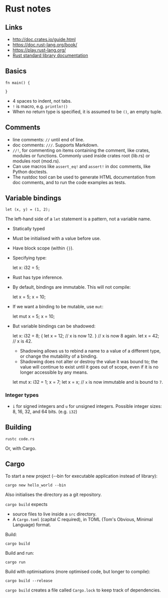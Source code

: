 # Rust notes

## Links

* http://doc.crates.io/guide.html
* https://doc.rust-lang.org/book/
* https://play.rust-lang.org/
* [Rust standard library documentation](https://doc.rust-lang.org/std/)


## Basics

	fn main() {

	}

* 4 spaces to indent, not tabs.
* `!` is macro, e.g. `println!()`
* When no return type is specified, it is assumed to be `()`, an empty tuple.


## Comments

* line comments: `//` until end of line.
* doc comments: `///`. Supports Markdown.
* `//!`, for commenting on items containing the comment, like crates, modules
  or functions. Commonly used inside crates root (lib.rs) or modules root
  (mod.rs).
* Can use macros like `assert_eq!` and `assert!` in doc comments, like Python
  doctests.
* The rustdoc tool can be used to generate HTML documentation from doc
  comments, and to run the code examples as tests.


## Variable bindings

    let (x, y) = (1, 2);

The left-hand side of a `let` statement is a pattern, not a variable name.

* Statically typed
* Must be initialised with a value before use.
* Have block scope (within `{}`).
* Specifying type:

    let x: i32 = 5;

* Rust has type inference.
* By default, bindings are immutable. This will not compile:

    let x = 5;
    x = 10;

* If we want a binding to be mutable, use `mut`:

    let mut x = 5;
    x = 10;

* But variable bindings can be shadowed:

    let x: i32 = 8;
    {
        let x = 12;
	// x is now 12.
    }
    // x is now 8 again.
    let x = 42;
    // x is 42.

    * Shadowing allows us to rebind a name to a value of a different type, or
      change the mutability of a binding.
    * Shadowing does not alter or destroy the value it was bound to; the value
      will continue to exist until it goes out of scope, even if it is no
      longer accessible by any means.

    let mut x: i32 = 1;
    x = 7;
    let x = x; // `x` is now immutable and is bound to `7`.


### Integer types

* `i` for signed integers and `u` for unsigned integers. Possible integer
  sizes: 8, 16, 32, and 64 bits. (e.g. `i32`)


## Building

	rustc code.rs

Or, with Cargo.


## Cargo

To start a new project (--bin for executable application instead of library):

	cargo new hello_world --bin

Also initialises the directory as a git repository.


`cargo build` expects
* source files to live inside a `src` directory.
* A `Cargo.toml` (capital C required), in TOML (Tom's Obvious, Minimal
  Language) format.

Build:

	cargo build

Build and run:

	cargo run

Build with optimisations (more optimised code, but longer to compile):

	cargo build --release


`cargo build` creates a file called `Cargo.lock` to keep track of dependencies.

